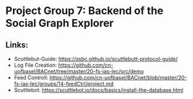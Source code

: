 # Project Group 7: Backend of the Social Graph Explorer
## Links:
- Scuttlebut-Guide: https://ssbc.github.io/scuttlebutt-protocol-guide/
- Log File Creation: https://github.com/cn-uofbasel/BACnet/tree/master/20-fs-ias-lec/src/demo
- Feed Controll: https://github.com/cn-uofbasel/BACnet/blob/master/20-fs-ias-lec/groups/14-feedCtrl/project.md
- Scuttlebot: https://scuttlebot.io/docs/basics/install-the-database.html